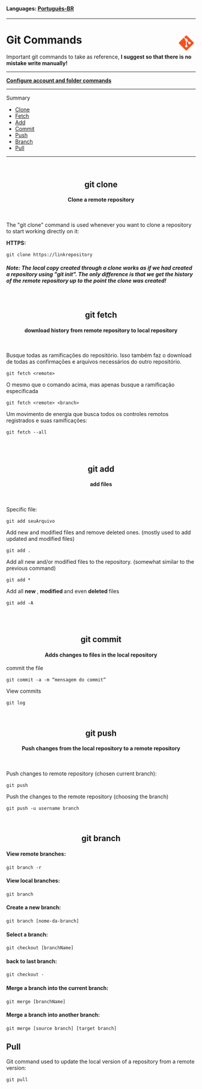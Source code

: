 <div><h4> Languages: <a href="https://github.com/gladsonsimoes/git/edit/main/README.md">Português-BR</a></h4></div>

---

<div><h1> Git Commands <img align="right" width="50px" src="../../img/icons8-git-48.png"></h1></div>

Important git commands to take as reference, <b> I suggest so that there is no mistake write manually! </b>

---

<a href="Config&Diretory.md"><b> Configure account and folder commands </b></a>

---

Summary 

- <a href="#clone"> Clone </a><br>
- <a href="#fetch"> Fetch </a><br>
- <a href="#addFiles"> Add </a><br>
- <a href="#commit"> Commit </a><br>
- <a href="#push"> Push </a><br>
- <a href="#branch"> Branch </a><br>
- <a href="#pull"> Pull </a><br>

---
<br>

<!-- GIT CLONE -->                
<div>  
<a name="clone">         
<h2 align="center"> git clone </h2>
<h4 align="center"> Clone a remote repository </h4>
<br>
        
The "git clone" command is used whenever you want to clone a repository to start working directly on it:
        
<b> HTTPS: </b>
~~~
git clone https://linkrepository
~~~         

##### Note: The local copy created through a clone works as if we had created a repository using "git init". The only difference is that we get the history of the remote repository up to the point the clone was created!
</a>
</div>
<br> 
          
<!-- GIT FETCH -->
<a name="fetch">
<div>
<h2 align="center"> git fetch </h2>
<h4 align="center"> download history from remote repository to local repository </h4>
<br>

Busque todas as ramificações do repositório. Isso também faz o download de todas as confirmações e arquivos necessários do outro repositório.
~~~
git fetch <remote>        
~~~ 

O mesmo que o comando acima, mas apenas busque a ramificação especificada      
~~~
git fetch <remote> <branch>
~~~    
        
Um movimento de energia que busca todos os controles remotos registrados e suas ramificações:     
~~~
git fetch --all
~~~        

</a>
</div>

<br><br> 

<!-- GIT ADD -->
<div>
<a name="addFiles"></a>
<h2 align="center"> git add </h2>  
<h4 align="center"> add files </h4>          
<br>
        
<p> Specific file:

~~~git          
git add seuArquivo
~~~
        
</p>
<p> Add new and modified files and remove deleted ones. (mostly used to add updated and modified files)

~~~git
git add .
~~~

</p>
<p> Add all new and/or modified files to the repository. (somewhat similar to the previous command) 

~~~git          
git add * 
~~~

</p>        
<p> Add all <b> new </b>, <b> modified </b> and even <b> deleted </b> files

~~~git
git add -A
~~~

</p>        
</a>
</div>

<br><br>

<!-- GIT COMMIT -->
<div>
<a name="commit">

<h2 align="center"> git commit </h2>  
<h4 align="center"> Adds changes to files in the local repository </h4>

commit the file 
~~~git
git commit -a -m “mensagem do commit”
~~~

View commits
~~~
git log
~~~

</a>
</div>

<!-- GIT PUSH -->
<div>
<a name="push">
<br> 
<h2 align="center"> git push </h2>  
<h4 align="center"> Push changes from the local repository to a remote repository </h4>  
<br>        
  
Push changes to remote repository (chosen current branch):
~~~
git push
~~~

Push the changes to the remote repository (choosing the branch) 
~~~
git push -u username branch
~~~

</a>
</div>


<!-- GIT BRANCH -->
<div>
<a name="branch">
<br>
  <h2 align="center"> git branch </h2>


#### View remote branches:
~~~
git branch -r
~~~

#### View local branches:             
~~~      
git branch  
~~~

#### Create a new branch:
~~~
git branch [nome-da-branch]
~~~    
 
#### Select a branch:
~~~  
git checkout [branchName] 
~~~  

#### back to last branch:
~~~ 
git checkout -  
~~~
  
#### Merge a branch into the current branch:
~~~
git merge [branchName]
~~~

#### Merge a branch into another branch:  
~~~  
git merge [source branch] [target branch]  
~~~  
</a>  
</div>

<!-- GIT PULL -->
<div>
<a name="pull">
<h2> Pull </h2>

Git command used to update the local version of a repository from a remote version:

~~~git
git pull
~~~
</a>
</div>
